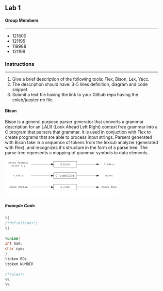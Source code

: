 ## Lab 1
#### Group Members
---
* 121800
* 121195
* 119988
* 121199

### Instructions
---
1. Give a brief description of the following tools: Flex, Bison, Lex, Yacc.
1. The description should have: 3-5 lines definition, diagram and code snippet.
1. Submit a text file having the link to your Github repo having the colab/jupyter nb file.

#### Bison
Bison is a general purpose parser generator that converts a grammar description for an LALR (Look Ahead Left Right) context free grammar into a C program that parsers that grammar. It is used in conjuction with Flex to create programs that are able to process input strings. Parsers generated with Bison take in a sequence of tokens from the lexical analyzer (generated with Flex), and recognizes it's structure in the form of a parse tree. The parse tree represents a mapping of grammar symbols to data elements.
![Bison Image](./bison.png)

##### Example Code
```C
%{
/*definitions*/
%}

%union{
int num;
char sym;
}
%token EOL
%token NUMBER

/*rules*/
%%
%%
```
